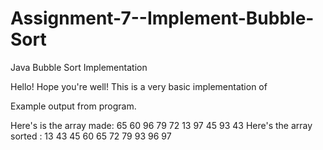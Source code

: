 # Assignment-7--Implement-Bubble-Sort
 Java Bubble Sort Implementation

Hello! Hope you're well! This is a very basic implementation of 



Example output from program.

Here's is the array made: 65 60 96 79 72 13 97 45 93 43 
Here's the array sorted : 13 43 45 60 65 72 79 93 96 97